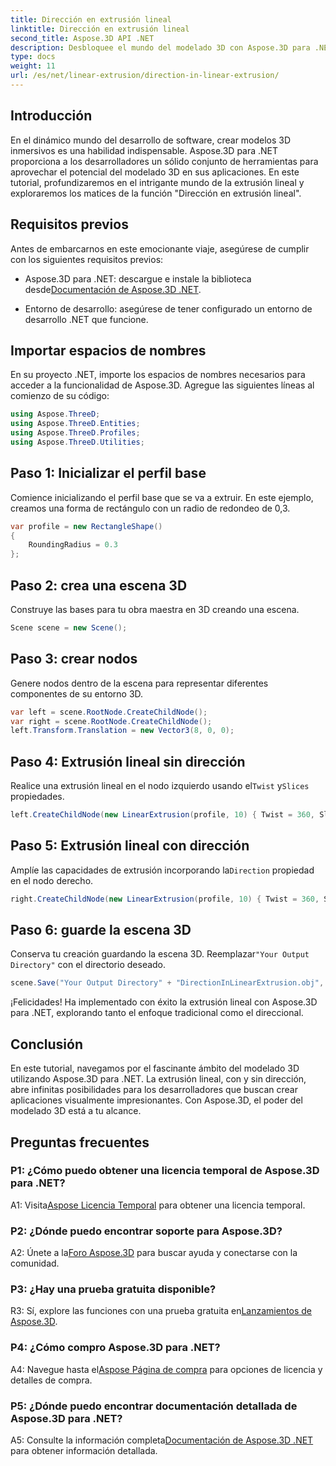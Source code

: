 ```yaml
---
title: Dirección en extrusión lineal
linktitle: Dirección en extrusión lineal
second_title: Aspose.3D API .NET
description: Desbloquee el mundo del modelado 3D con Aspose.3D para .NET. Aprenda a dirigir la extrusión lineal, impulse la creatividad y cree aplicaciones inmersivas sin esfuerzo.
type: docs
weight: 11
url: /es/net/linear-extrusion/direction-in-linear-extrusion/
---
```

## Introducción

En el dinámico mundo del desarrollo de software, crear modelos 3D inmersivos es una habilidad indispensable. Aspose.3D para .NET proporciona a los desarrolladores un sólido conjunto de herramientas para aprovechar el potencial del modelado 3D en sus aplicaciones. En este tutorial, profundizaremos en el intrigante mundo de la extrusión lineal y exploraremos los matices de la función "Dirección en extrusión lineal".

## Requisitos previos

Antes de embarcarnos en este emocionante viaje, asegúrese de cumplir con los siguientes requisitos previos:

-  Aspose.3D para .NET: descargue e instale la biblioteca desde[Documentación de Aspose.3D .NET](https://reference.aspose.com/3d/net/).

- Entorno de desarrollo: asegúrese de tener configurado un entorno de desarrollo .NET que funcione.

## Importar espacios de nombres

En su proyecto .NET, importe los espacios de nombres necesarios para acceder a la funcionalidad de Aspose.3D. Agregue las siguientes líneas al comienzo de su código:

```csharp
using Aspose.ThreeD;
using Aspose.ThreeD.Entities;
using Aspose.ThreeD.Profiles;
using Aspose.ThreeD.Utilities;
```

## Paso 1: Inicializar el perfil base

Comience inicializando el perfil base que se va a extruir. En este ejemplo, creamos una forma de rectángulo con un radio de redondeo de 0,3.

```csharp
var profile = new RectangleShape()
{
    RoundingRadius = 0.3
};
```

## Paso 2: crea una escena 3D

Construye las bases para tu obra maestra en 3D creando una escena.

```csharp
Scene scene = new Scene();
```

## Paso 3: crear nodos

Genere nodos dentro de la escena para representar diferentes componentes de su entorno 3D.

```csharp
var left = scene.RootNode.CreateChildNode();
var right = scene.RootNode.CreateChildNode();
left.Transform.Translation = new Vector3(8, 0, 0);
```

## Paso 4: Extrusión lineal sin dirección

 Realice una extrusión lineal en el nodo izquierdo usando el`Twist` y`Slices` propiedades.

```csharp
left.CreateChildNode(new LinearExtrusion(profile, 10) { Twist = 360, Slices = 100 });
```

## Paso 5: Extrusión lineal con dirección

 Amplíe las capacidades de extrusión incorporando la`Direction` propiedad en el nodo derecho.

```csharp
right.CreateChildNode(new LinearExtrusion(profile, 10) { Twist = 360, Slices = 100, Direction = new Vector3(0.3, 0.2, 1) });
```

## Paso 6: guarde la escena 3D

 Conserva tu creación guardando la escena 3D. Reemplazar`"Your Output Directory"` con el directorio deseado.

```csharp
scene.Save("Your Output Directory" + "DirectionInLinearExtrusion.obj", FileFormat.WavefrontOBJ);
```

¡Felicidades! Ha implementado con éxito la extrusión lineal con Aspose.3D para .NET, explorando tanto el enfoque tradicional como el direccional.

## Conclusión

En este tutorial, navegamos por el fascinante ámbito del modelado 3D utilizando Aspose.3D para .NET. La extrusión lineal, con y sin dirección, abre infinitas posibilidades para los desarrolladores que buscan crear aplicaciones visualmente impresionantes. Con Aspose.3D, el poder del modelado 3D está a tu alcance.

## Preguntas frecuentes

### P1: ¿Cómo puedo obtener una licencia temporal de Aspose.3D para .NET?

 A1: Visita[Aspose Licencia Temporal](https://purchase.aspose.com/temporary-license/) para obtener una licencia temporal.

### P2: ¿Dónde puedo encontrar soporte para Aspose.3D?

 A2: Únete a la[Foro Aspose.3D](https://forum.aspose.com/c/3d/18) para buscar ayuda y conectarse con la comunidad.

### P3: ¿Hay una prueba gratuita disponible?

 R3: Sí, explore las funciones con una prueba gratuita en[Lanzamientos de Aspose.3D](https://releases.aspose.com/).

### P4: ¿Cómo compro Aspose.3D para .NET?

 A4: Navegue hasta el[Aspose Página de compra](https://purchase.aspose.com/buy) para opciones de licencia y detalles de compra.

### P5: ¿Dónde puedo encontrar documentación detallada de Aspose.3D para .NET?

 A5: Consulte la información completa[Documentación de Aspose.3D .NET](https://reference.aspose.com/3d/net/) para obtener información detallada.